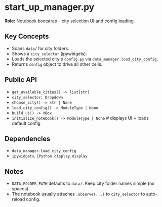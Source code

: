 # start_up_manager.py

**Role:** Notebook bootstrap - city selection UI and config loading.

## Key Concepts
- Scans `data/` for city folders.
- Shows a `city_selector` (ipywidgets).
- Loads the selected city's `config.py` via `data_manager.load_city_config`.
- Returns `config` object to drive all other cells.

## Public API
- `get_available_cities() -> list[str]`
- `city_selector: Dropdown`
- `choose_city() -> str | None`
- `load_city_config() -> ModuleType | None`
- `build_ui() -> VBox`
- `initialize_notebook() -> ModuleType | None`  # displays UI + loads default config

## Dependencies
- `data_manager.load_city_config`
- `ipywidgets`, `IPython.display.display`

## Notes
- `DATA_FOLDER_PATH` defaults to `data/`. Keep city folder names simple (no spaces).
- The notebook usually attaches `.observe(...)` to `city_selector` to auto-reload config.
